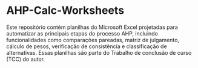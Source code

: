 # AHP-Calc-Worksheets
Este repositório contém planilhas do Microsoft Excel projetadas para automatizar as principais etapas do processo AHP, incluindo funcionalidades como comparações pareadas, matriz de julgamento, cálculo de pesos, verificação de consistência e classificação de alternativas. Essas planilhas são parte do Trabalho de conclusão de curso (TCC) do autor. 
